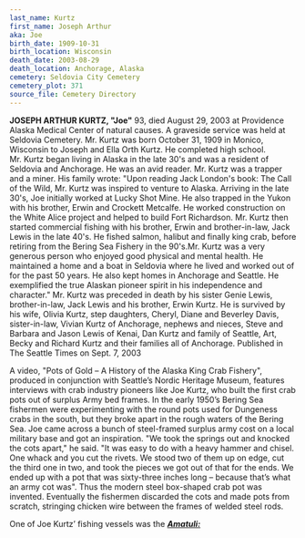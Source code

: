 ```yaml
---
last_name: Kurtz
first_name: Joseph Arthur
aka: Joe
birth_date: 1909-10-31
birth_location: Wisconsin
death_date: 2003-08-29
death_location: Anchorage, Alaska
cemetery: Seldovia City Cemetery
cemetery_plot: 371
source_file: Cemetery Directory
---
```

**JOSEPH ARTHUR KURTZ, "Joe"** 93, died August 29, 2003 at Providence Alaska
Medical Center of natural causes. A graveside service was held at
Seldovia Cemetery. Mr. Kurtz was born October 31, 1909 in Monico,
Wisconsin to Joseph and Ella Orth Kurtz. He completed high school.
Mr. Kurtz began living in Alaska in the late 30's and was a resident of
Seldovia and Anchorage. He was an avid reader. Mr. Kurtz was a trapper
and a miner. His family wrote: "Upon reading Jack London's book: The
Call of the Wild, Mr. Kurtz was inspired to venture to Alaska. Arriving
in the late 30's, Joe initially worked at Lucky Shot Mine. He also
trapped in the Yukon with his brother, Erwin and Crockett Metcalfe. He
worked construction on the White Alice project and helped to build Fort
Richardson. Mr. Kurtz then started commercial fishing with his brother,
Erwin and brother-in-law, Jack Lewis in the late 40's. He fished salmon,
halibut and finally king crab, before retiring from the Bering Sea
Fishery in the 90's.Mr. Kurtz was a very generous person who enjoyed
good physical and mental health. He maintained a home and a boat in
Seldovia where he lived and worked out of for the past 50 years. He also
kept homes in Anchorage and Seattle. He exemplified the true Alaskan
pioneer spirit in his independence and character." Mr. Kurtz was
preceded in death by his sister Genie Lewis, brother-in-law, Jack Lewis
and his brother, Erwin Kurtz. He is survived by his wife, Olivia Kurtz,
step daughters, Cheryl, Diane and Beverley Davis, sister-in-law, Vivian
Kurtz of Anchorage, nephews and nieces, Steve and Barbara and Jason
Lewis of Kenai, Dan Kurtz and family of Seattle, Art, Becky and Richard
Kurtz and their families all of Anchorage. Published in The Seattle
Times on Sept. 7, 2003

A video, "Pots of Gold – A History of the Alaska King Crab Fishery",
produced in conjunction with Seattle’s Nordic Heritage Museum, features
interviews with crab industry pioneers like Joe Kurtz, who built the
first crab pots out of surplus Army bed frames. In the early 1950’s
Bering Sea fishermen were experimenting with the round pots used for
Dungeness crabs in the south, but they broke apart in the rough waters
of the Bering Sea. Joe came across a bunch of steel-framed surplus army
cost on a local military base and got an inspiration. "We took the
springs out and knocked the cots apart," he said. "It was easy to do
with a heavy hammer and chisel. One whack and you cut the rivets. We
stood two of them up on edge, cut the third one in two, and took the
pieces we got out of that for the ends. We ended up with a pot that was
sixty-three inches long – because that’s what an army cot was". Thus the
modern steel box-shaped crab pot was invented. Eventually the fishermen
discarded the cots and made pots from scratch, stringing chicken wire
between the frames of welded steel rods.

One of Joe Kurtz’ fishing vessels was the [***Amatuli:***](../_boats/Amatuli.md)








